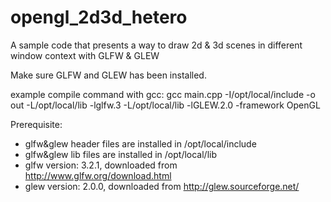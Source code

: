 # opengl_2d3d_hetero
A sample code that presents a way to draw 2d &amp; 3d scenes in different window context with GLFW &amp; GLEW

Make sure GLFW and GLEW has been installed.

example compile command with gcc:
gcc main.cpp -I/opt/local/include -o out -L/opt/local/lib -lglfw.3 -L/opt/local/lib -lGLEW.2.0 -framework OpenGL

Prerequisite: 
-  glfw&amp;glew header files are installed in /opt/local/include
-  glfw&amp;glew lib files are installed in /opt/local/lib
-  glfw version: 3.2.1, downloaded from http://www.glfw.org/download.html
-  glew version: 2.0.0, downloaded from http://glew.sourceforge.net/
